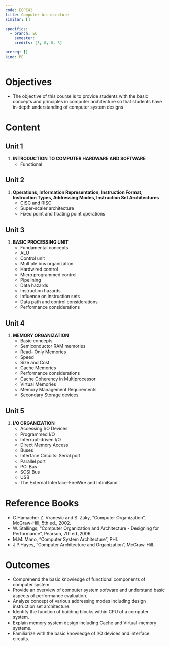 ```yaml
---
code: ECPE42
title: Computer Architecture
similar: []

specifics:
  - branch: EC
    semester: 
    credits: [3, 0, 0, 3]

prereq: []
kind: PE
---
```


# Objectives

- The objective of this course is to provide students with the basic concepts and principles in computer architecture so that students have in-depth understanding of computer system designs

# Content

## Unit 1

1. **INTRODUCTION TO COMPUTER HARDWARE AND SOFTWARE**
   - Functional

## Unit 2

1. **Operations, Information Representation, Instruction Format, Instruction Types, Addressing Modes, Instruction Set Architectures**
   - CISC and RISC
   - Super-scaler architecture
   - Fixed point and floating point operations

## Unit 3

1. **BASIC PROCESSING UNIT**
   - Fundamental concepts
   - ALU
   - Control unit
   - Multiple bus organization
   - Hardwired control
   - Micro programmed control
   - Pipelining
   - Data hazards
   - Instruction hazards
   - Influence on instruction sets
   - Data path and control considerations
   - Performance considerations

## Unit 4

1. **MEMORY ORGANIZATION**
   - Basic concepts
   - Semiconductor RAM memories
   - Read- Only Memories
   - Speed
   - Size and Cost
   - Cache Memories
   - Performance considerations
   - Cache Coherency in Multiprocessor
   - Virtual Memories
   - Memory Management Requirements
   - Secondary Storage devices

## Unit 5

1. **I/O ORGANIZATION**
   - Accessing I/O Devices
   - Programmed I/O
   - Interrupt-driven I/O
   - Direct Memory Access
   - Buses
   - Interface Circuits: Serial port
   - Parallel port
   - PCI Bus
   - SCSI Bus
   - USB
   - The External Interface-FireWire and InfiniBand

# Reference Books

- C.Hamacher Z. Vranesic and S. Zaky, “Computer Organization”, McGraw-Hill, 5th ed., 2002.
- W. Stallings, “Computer Organization and Architecture - Designing for Performance”, Pearson, 7th ed.,2006.
- M.M. Mano, “Computer System Architecture”, PHI.
- J.P.Hayes, “Computer Architecture and Organization”, McGraw-Hill.

# Outcomes

- Comprehend the basic knowledge of functional components of computer system.
- Provide an overview of computer system software and understand basic aspects of performance evaluation.
- Analyze concept of various addressing modes including design instruction set architecture.
- Identify the function of building blocks within CPU of a computer system.
- Explain memory system design including Cache and Virtual-memory systems.
- Familiarize with the basic knowledge of I/O devices and interface circuits.

